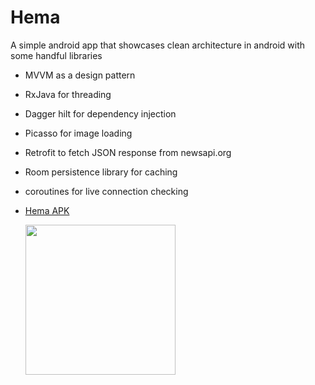 # Hema
A simple android app that showcases clean architecture in android with some handful libraries
- MVVM as a design pattern
- RxJava for threading
- Dagger hilt for dependency injection
- Picasso for image loading
- Retrofit to fetch JSON response from newsapi.org
- Room persistence library for caching
- coroutines for live connection checking
- [Hema APK](https://drive.google.com/file/d/1sMHRAX-LcQDZCAKroPu8poIkMxQ54Zzt/view?usp=sharing)

    <img src = "https://user-images.githubusercontent.com/38975111/126187866-ad2ffead-a796-4e95-b911-a763530c5bd7.png" width=240px/>
    
